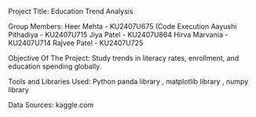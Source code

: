 Project Title:
Education Trend Analysis

Group Members:
Heer Mehta - KU2407U675 (Code Execution
Aayushi Pithadiya - KU2407U715
Jiya Patel - KU2407U864
Hirva Marvania - KU2407U714
Rajvee Patel - KU2407U725

Objective Of The Project:
Study trends in literacy rates, enrollment, and education spending globally.				

Tools and Libraries Used:
Python
panda library ,
matplotlib library , 
numpy library 

Data Sources:
kaggle.com
